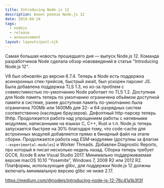 ```yaml
---
title: Introducing Node.js 12
description: Анонс релиза Node.js 12
date: 2019-04-24
tags:
  - nodejs
  - release
  - announcement
layout: layouts/post.njk
---
```

Самая большая новость прошедшего дня — выпуск Node.js 12. Команда разработчиков Node сделала обзор нововведений в статье "Introducing Node.js 12".

V8 был обновлён до версии 8.7.4. Теперь в Node есть поддержка асинхронных стек-трейсов, быстрый await, был ускорен парсинг JS. Была добавлена поддержка TLS 1.3, но из-за проблем с совместимостью по-умолчанию Node работает по TLS 1.2. Доступная для Node память теперь по умолчанию ограничена объёмом доступной памяти в системе, ранее доступная память по-умолчанию была ограничена 700Mb или 1400Mb для 32- и 64-разрядных систем соответственно (наследие браузеров). Дефолтный http-парсер теперь llhttp. Продолжается работа над упрощением работы с нативными модулями, написанными на языках C, C++, Rust и т.п. Node.js теперь запускается быстрее на 30% благодаря тому, что code-cache для встроенных модулей добавляется прямо в бинарный файл на этапе сборки. Продолжается работа над ESM-модулями (доступны за флагом `--experimental-modules`) и Worker Threads. Добавлен Diagnostic Reports, про который я писал несколько недель назад. Сборка теперь требует GCC6, Xcode 8 или Visual Studio 2017. Минимально поддерживаемая версия macOS 10.10 “Yosemite”, Windows 7, 2008 R2 или 2012 R2. Платформы, использующие glibc, для поддержки Node.js 12 должны включать минимальную версию glibc не ниже 2.17.

https://medium.com/@nodejs/introducing-node-js-12-76c41a1b3f3f
